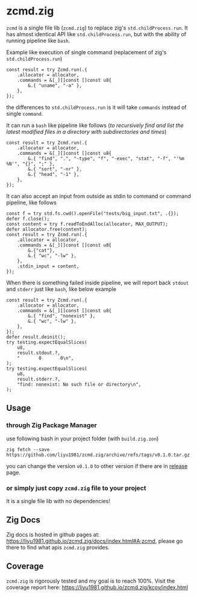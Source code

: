 # zcmd.zig

`zcmd` is a single file lib (`zcmd.zig`) to replace zig's `std.childProcess.run`. It has almost identical API like `std.childProcess.run`, but with the ability of running pipeline like `bash`.

Example like execution of single command (replacement of zig's `std.childProcess.run`)

```zig
const result = try Zcmd.run(.{
    .allocator = allocator,
    .commands = &[_][]const []const u8{
        &.{ "uname", "-a" },
    },
});
```

the differences to `std.childProcess.run` is it will take `commands` instead of single `command`.

It can run a `bash` like pipeline like follows (_to recursively find and list the latest modified files in a directory with subdirectories and times_)

```zig
const result = try Zcmd.run(.{
    .allocator = allocator,
    .commands = &[_][]const []const u8{
        &.{ "find", ".", "-type", "f", "-exec", "stat", "-f", "'%m %N'", "{}", ";" },
        &.{ "sort", "-nr" },
        &.{ "head", "-1" },
    },
});
```

It can also accept an input from outside as stdin to command or command pipeline, like follows

```zig
const f = try std.fs.cwd().openFile("tests/big_input.txt", .{});
defer f.close();
const content = try f.readToEndAlloc(allocator, MAX_OUTPUT);
defer allocator.free(content);
const result = try Zcmd.run(.{
    .allocator = allocator,
    .commands = &[_][]const []const u8{
        &.{"cat"},
        &.{ "wc", "-lw" },
    },
    .stdin_input = content,
});
```

When there is something failed inside pipeline, we will report back `stdout` and `stderr` just like `bash`, like below example

```zig
const result = try Zcmd.run(.{
    .allocator = allocator,
    .commands = &[_][]const []const u8{
        &.{ "find", "nonexist" },
        &.{ "wc", "-lw" },
    },
});
defer result.deinit();
try testing.expectEqualSlices(
    u8,
    result.stdout.?,
    "       0       0\n",
);
try testing.expectEqualSlices(
    u8,
    result.stderr.?,
    "find: nonexist: No such file or directory\n",
);
```

## Usage

### through Zig Package Manager

use following bash in your project folder (with `build.zig.zon`)

```
zig fetch --save https://github.com/liyu1981/zcmd.zig/archive/refs/tags/v0.1.0.tar.gz
```

you can change the version `v0.1.0` to other version if there are in [release](https://github.com/liyu1981/zcmd.zig/releases) page.

### or simply just copy `zcmd.zig` file to your project

It is a single file lib with no dependencies!

## Zig Docs

Zig docs is hosted in github pages at: https://liyu1981.github.io/zcmd.zig/docs/index.html#A;zcmd, please go there to
find what apis `zcmd.zig` provides.

## Coverage

`zcmd.zig` is rigorously tested and my goal is to reach 100%. Visit the coverage report here: https://liyu1981.github.io/zcmd.zig/kcov/index.html
